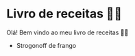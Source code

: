 # Livro de receitas :man_cook:

Olá! Bem vindo ao meu livro de receitas :walking_man:

- Strogonoff de frango
